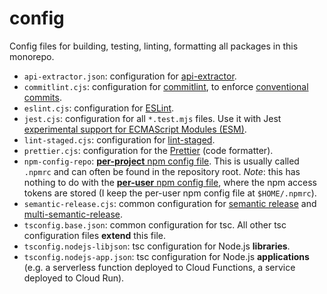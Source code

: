 # config

Config files for building, testing, linting, formatting all packages in this monorepo.

- `api-extractor.json`: configuration  for [api-extractor](https://api-extractor.com/pages/configs/api-extractor_json/).
- `commitlint.cjs`: configuration for [commitlint](https://github.com/conventional-changelog/commitlint), to enforce [conventional commits](https://www.conventionalcommits.org/en/v1.0.0/).
- `eslint.cjs`: configuration for [ESLint](https://eslint.org/).
- `jest.cjs`: configuration for all `*.test.mjs` files. Use it with Jest [experimental support for ECMAScript Modules (ESM)](https://jestjs.io/docs/ecmascript-modules).
- `lint-staged.cjs`: configuration for [lint-staged](https://github.com/okonet/lint-staged).
- `prettier.cjs`: configuration for the [Prettier](https://prettier.io/) (code formatter).
- `npm-config-repo`: [**per-project** npm config file](https://docs.npmjs.com/cli/v8/configuring-npm/npmrc#per-project-config-file). This is usually called `.npmrc` and can often be found in the repository root. *Note*: this has nothing to do with the [**per-user** npm config file](https://docs.npmjs.com/cli/v8/configuring-npm/npmrc#per-user-config-file), where the npm access tokens are stored (I keep the per-user npm config file at `$HOME/.npmrc`).
- `semantic-release.cjs`: common configuration for [semantic release](https://github.com/semantic-release/semantic-release) and [multi-semantic-release](https://github.com/qiwi/multi-semantic-release).
- `tsconfig.base.json`: common configuration for tsc. All other tsc configuration files **extend** this file.
- `tsconfig.nodejs-libjson`: tsc configuration for Node.js **libraries**.
- `tsconfig.nodejs-app.json`: tsc configuration for Node.js **applications** (e.g. a serverless function deployed to Cloud Functions, a service deployed to Cloud Run).
